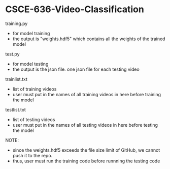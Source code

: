 # CSCE-636-Video-Classification

training.py
- for model training
- the output is "weights.hdf5" which contains all the weights of the trained model

test.py
- for model testing
- the output is the json file. one json file for each testing video

trainlist.txt
- list of training videos
- user must put in the names of all training videos in here before training the model

testlist.txt
- list of testing videos
- user must put in the names of all testing videos in here before testing the model

NOTE:
- since the weights.hdf5 exceeds the file size limit of GitHub, we cannot push it to the repo. 
- thus, user must run the training code before runnning the testing code
